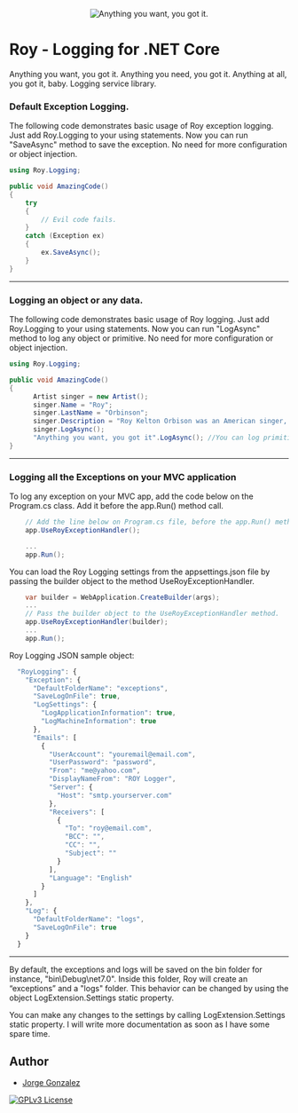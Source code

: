 <p align="center">
  <img src="https://jorge-github.github.io/Roy/web/images/logo-biggerfont-white.PNG" 
      alt="Anything you want, you got it."/>
</p>

# Roy - Logging for .NET Core
Anything you want, you got it. Anything you need, you got it. Anything at all, you got it, baby. Logging service library.


### Default Exception Logging.

The following code demonstrates basic usage of Roy exception logging. Just add Roy.Logging to your using statements.
Now you can run "SaveAsync" method to save the exception. No need for more configuration or object injection.

```cs
using Roy.Logging;

public void AmazingCode()
{
    try
    {
        // Evil code fails.
    }
    catch (Exception ex)
    {
        ex.SaveAsync();
    }
}
```
---
### Logging an object or any data.

The following code demonstrates basic usage of Roy logging. Just add Roy.Logging to your using statements.
Now you can run "LogAsync" method to log any object or primitive. No need for more configuration or object injection.

```cs
using Roy.Logging;

public void AmazingCode()
{
      Artist singer = new Artist();
      singer.Name = "Roy";
      singer.LastName = "Orbinson";
      singer.Description = "Roy Kelton Orbison was an American singer, songwriter, and musician.";
      singer.LogAsync();
      "Anything you want, you got it".LogAsync(); //You can log primitives too.
}
```
---
### Logging all the Exceptions on your MVC application

To log any exception on your MVC app, add the code below on the Program.cs class. Add it before the app.Run() method call.

```cs
    // Add the line below on Program.cs file, before the app.Run() method call.
    app.UseRoyExceptionHandler();

    ...
    app.Run();    
```

You can load the Roy Logging settings from the appsettings.json file by passing the builder object to the method UseRoyExceptionHandler.

```cs
    var builder = WebApplication.CreateBuilder(args);
    ...
    // Pass the builder object to the UseRoyExceptionHandler method.
    app.UseRoyExceptionHandler(builder);
    ...
    app.Run();    
```

Roy Logging JSON sample object:

```js client
  "RoyLogging": {
    "Exception": {
      "DefaultFolderName": "exceptions",
      "SaveLogOnFile": true,
      "LogSettings": {
        "LogApplicationInformation": true,
        "LogMachineInformation": true
      },
      "Emails": [
        {
          "UserAccount": "youremail@email.com",
          "UserPassword": "password",
          "From": "me@yahoo.com",
          "DisplayNameFrom": "ROY Logger",
          "Server": {
            "Host": "smtp.yourserver.com"
          },
          "Receivers": [
            {
              "To": "roy@email.com",
              "BCC": "",
              "CC": "",
              "Subject": ""
            }
          ],
          "Language": "English"
        }
      ]
    },
    "Log": {
      "DefaultFolderName": "logs",
      "SaveLogOnFile": true
    }
  }
```
---
By default, the exceptions and logs will be saved on the bin folder for instance, "bin\Debug\net7.0".
Inside this folder, Roy will create an “exceptions” and a "logs" folder.
This behavior can be changed by using the object LogExtension.Settings static property.

You can make any changes to the settings by calling LogExtension.Settings static property.
I will write more documentation as soon as I have some spare time.

## Author
- [Jorge Gonzalez](https://github.com/Jorge-GitHub)

[![GPLv3 License](https://img.shields.io/badge/License-GPL%20v3-yellow.svg)](https://opensource.org/licenses/)
